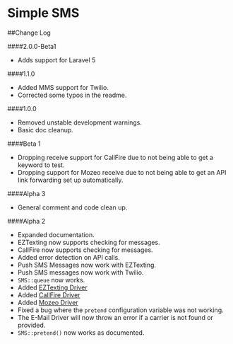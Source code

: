 Simple SMS
==========

##Change Log

####2.0.0-Beta1
* Adds support for Laravel 5

####1.1.0
* Added MMS support for Twilio.
* Corrected some typos in the readme.

####1.0.0
* Removed unstable development warnings.
* Basic doc cleanup.

####Beta 1
* Dropping receive support for CallFire due to not being able to get a keyword to test.
* Dropping support for Mozeo receive due to not being able to get an API link forwarding set up automatically.

####Alpha 3
* General comment and code clean up.

####Alpha 2
* Expanded documentation.
* EZTexting now supports checking for messages.
* CallFire now supports checking for messages.
* Added error detection on API calls.
* Push SMS Messages now work with EZTexting.
* Push SMS messages now work with Twilio.
* `SMS::queue` now works.
* Added [EZTexting Driver](https://www.eztexting.com/)
* Added [CallFire Driver](https://www.callfire.com/)
* Added [Mozeo Driver](https://www.mozeo.com/)
* Fixed a bug where the `pretend` configuration variable was not working.
* The E-Mail Driver will now throw an error if a carrier is not found or provided.
* `SMS::pretend()` now works as documented.
